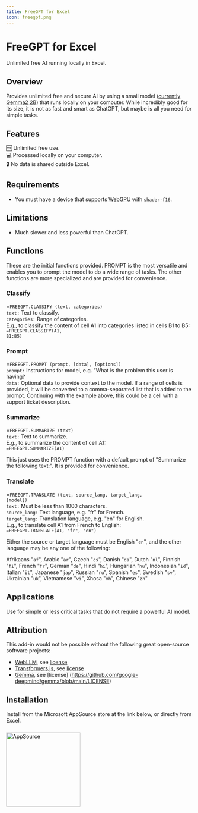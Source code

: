 ```yaml
---
title: FreeGPT for Excel
icon: freegpt.png
---
```


# FreeGPT for Excel

Unlimited free AI running locally in Excel.

## Overview

Provides unlimited free and secure AI by using a small model ([currently Gemma2 2B](https://ai.google.dev/gemma)) that runs locally on your computer.  While incredibly good for its size, it is not as fast and smart as ChatGPT, but maybe is all you need for simple tasks.

## Features

🆓 Unlimited free use.<br>
💻 Processed locally on your computer.<br>
🔒 No data is shared outside Excel.<br>

## Requirements
- You must have a device that supports [WebGPU](https://developer.mozilla.org/en-US/docs/Web/API/WebGPU_API) with `shader-f16`.

## Limitations
- Much slower and less powerful than ChatGPT. 

## Functions

These are the initial functions provided.  PROMPT is the most versatile and enables you to prompt the model to do a wide range of tasks.  The other functions are more specialized and are provided for convenience.

### Classify

=<code>FREEGPT.CLASSIFY (text, categories)</code><br>
<code>text:</code> Text to classify.<br>
<code>categories:</code> Range of categories.<br>
E.g., to classify the content of cell A1 into categories listed in cells B1 to B5:<br>
<code>=FREEGPT.CLASSIFY(A1, B1:B5)</code><br>

### Prompt

=<code>FREEGPT.PROMPT (prompt, [data], [options])</code><br>
<code>prompt:</code> Instructions for model, e.g. "What is the problem this user is having?<br>
<code>data:</code> Optional data to provide context to the model. If a range of cells is provided, it will be converted to a comma-separated list that is added to the prompt.  Continuing with the example above, this could be a cell with a support ticket description.<br>

### Summarize

=<code>FREEGPT.SUMMARIZE (text)</code><br>
<code>text:</code> Text to summarize.<br>
E.g., to summarize the content of cell A1:<br>
<code>=FREEGPT.SUMMARIZE(A1)</code><br>

This just uses the PROMPT function with a default prompt of "Summarize the following text:".  It is provided for convenience.

### Translate

=<code>FREEGPT.TRANSLATE (text, source_lang, target_lang, [model])</code><br>
<code>text:</code> Must be less than 1000 characters.<br>
<code>source_lang:</code> Text language, e.g. "fr" for French.<br>
<code>target_lang:</code> Translation language, e.g. "en" for English.<br>
E.g., to translate cell A1 from French to English:<br>
<code>=FREEGPT.TRANSLATE(A1, "fr", "en")</code><br>

Either the source or target language must be English "<code>en</code>", and the other language may be any one of the following: 

Afrikaans "<code>af</code>", Arabic "<code>ar</code>", Czech "<code>cs</code>", Danish "<code>da</code>", Dutch "<code>nl</code>", Finnish "<code>fi</code>", French "<code>fr</code>", German "<code>de</code>", Hindi "<code>hi</code>", Hungarian "<code>hu</code>", Indonesian "<code>id</code>", Italian "<code>it</code>", Japanese "<code>jap</code>", Russian "<code>ru</code>", Spanish "<code>es</code>", Swedish "<code>sv</code>", Ukrainian "<code>uk</code>", Vietnamese "<code>vi</code>", Xhosa "<code>xh</code>", Chinese "<code>zh</code>"


## Applications

Use for simple or less critical tasks that do not require a powerful AI model.

## Attribution

This add-in would not be possible without the following great open-source software projects:

- [WebLLM](https://github.com/mlc-ai/web-llm), see [license](https://github.com/mlc-ai/web-llm/blob/main/LICENSE)
- [Transformers.js](https://github.com/xenova/transformers.js), see [license](https://github.com/xenova/transformers.js/blob/main/LICENSE)
- [Gemma](https://github.com/google-deepmind/gemma), see [license] (https://github.com/google-deepmind/gemma/blob/main/LICENSE)

## Installation

Install from the Microsoft AppSource store at the link below, or directly from Excel.

<a href="https://appsource.microsoft.com/en-us/product/office/WA200007427?tab=Overview">
    <img 
        src="/images/MS_AppSource.png" 
        alt="AppSource"
        style="padding-top: 10px; width: 200px;"
    />
</a>